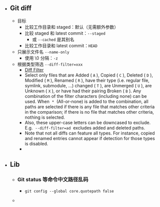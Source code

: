 - ## Git diff
	- 目标
		- 比较工作目录和 staged：默认（无需额外参数）
		- 比较 staged 和 latest commit：`--staged`
			- 或 `--cached` 是其别名
		- 比较工作目录和 latest commit：`HEAD`
	- 只展示文件名 `--name-only`
		- 使用 \0 分隔：`-z`
	- 根据类型筛选 `--diff-filter=xxx`
		- [Diff Filter](https://git-scm.com/docs/git-diff#Documentation/git-diff.txt---diff-filterACDMRTUXB82308203)
		- Select only files that are Added ( `A` ), Copied ( `C` ), Deleted ( `D` ), Modified ( `M` ), Renamed ( `R` ), have their type (i.e. regular file, symlink, submodule, …​) changed ( `T` ), are Unmerged ( `U` ), are Unknown ( `X` ), or have had their pairing Broken ( `B` ). Any combination of the filter characters (including none) can be used. When  `*`  (All-or-none) is added to the combination, all paths are selected if there is any file that matches other criteria in the comparison; if there is no file that matches other criteria, nothing is selected.
		- Also, these upper-case letters can be downcased to exclude. E.g.  `--diff-filter=ad`  excludes added and deleted paths.
		- Note that not all diffs can feature all types. For instance, copied and renamed entries cannot appear if detection for those types is disabled.
		-
- ## Lib
	- ### Git status 等命令中文路径乱码
		- ```
		  git config --global core.quotepath false
		  ```
	-